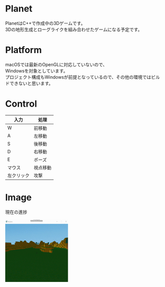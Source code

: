 # Planet
PlanetはC++で作成中の3Dゲームです。  
3Dの地形生成とローグライクを組み合わせたゲームになる予定です。

# Platform
macOSでは最新のOpenGLに対応していないので、  
Windowsを対象としています。  
プロジェクト構成もWindowsが前提となっているので、その他の環境ではビルドできないと思います。

# Control
|入力  |処理  |
|---|---|
|W  |前移動  |
|A  |左移動  |
|S  |後移動  |
|D  |右移動  |
|E  |ポーズ  |
|マウス  |視点移動  |
|左クリック  |攻撃  |

# Image
現在の進捗

![](play.gif)
